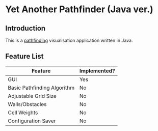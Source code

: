 # Yet Another Pathfinder (Java ver.)

## Introduction

This is a [pathfinding](https://en.wikipedia.org/wiki/Pathfinding) visualisation application written in Java.

## Feature List

| Feature                     | Implemented? |
|-----------------------------|--------------|
| GUI                         | Yes          |
| Basic Pathfinding Algorithm | No           |
| Adjustable Grid Size        | No           |
| Walls/Obstacles             | No           |
| Cell Weights                | No           |
| Configuration Saver         | No           |